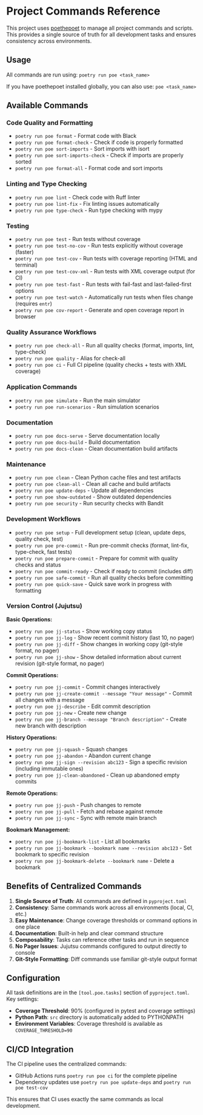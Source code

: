 # Project Commands Reference

This project uses [poethepoet](https://github.com/nat-n/poethepoet) to manage all project commands and scripts. This provides a single source of truth for all development tasks and ensures consistency across environments.

## Usage

All commands are run using: `poetry run poe <task_name>`

If you have poethepoet installed globally, you can also use: `poe <task_name>`

## Available Commands

### Code Quality and Formatting

- `poetry run poe format` - Format code with Black
- `poetry run poe format-check` - Check if code is properly formatted
- `poetry run poe sort-imports` - Sort imports with isort
- `poetry run poe sort-imports-check` - Check if imports are properly sorted
- `poetry run poe format-all` - Format code and sort imports

### Linting and Type Checking

- `poetry run poe lint` - Check code with Ruff linter
- `poetry run poe lint-fix` - Fix linting issues automatically
- `poetry run poe type-check` - Run type checking with mypy

### Testing

- `poetry run poe test` - Run tests without coverage
- `poetry run poe test-no-cov` - Run tests explicitly without coverage (faster)
- `poetry run poe test-cov` - Run tests with coverage reporting (HTML and terminal)
- `poetry run poe test-cov-xml` - Run tests with XML coverage output (for CI)
- `poetry run poe test-fast` - Run tests with fail-fast and last-failed-first options
- `poetry run poe test-watch` - Automatically run tests when files change (requires `entr`)
- `poetry run poe cov-report` - Generate and open coverage report in browser

### Quality Assurance Workflows

- `poetry run poe check-all` - Run all quality checks (format, imports, lint, type-check)
- `poetry run poe quality` - Alias for check-all
- `poetry run poe ci` - Full CI pipeline (quality checks + tests with XML coverage)

### Application Commands

- `poetry run poe simulate` - Run the main simulator
- `poetry run poe run-scenarios` - Run simulation scenarios

### Documentation

- `poetry run poe docs-serve` - Serve documentation locally
- `poetry run poe docs-build` - Build documentation
- `poetry run poe docs-clean` - Clean documentation build artifacts

### Maintenance

- `poetry run poe clean` - Clean Python cache files and test artifacts
- `poetry run poe clean-all` - Clean all cache and build artifacts
- `poetry run poe update-deps` - Update all dependencies
- `poetry run poe show-outdated` - Show outdated dependencies
- `poetry run poe security` - Run security checks with Bandit

### Development Workflows

- `poetry run poe setup` - Full development setup (clean, update deps, quality check, test)
- `poetry run poe pre-commit` - Run pre-commit checks (format, lint-fix, type-check, fast tests)
- `poetry run poe prepare-commit` - Prepare for commit with quality checks and status
- `poetry run poe commit-ready` - Check if ready to commit (includes diff)
- `poetry run poe safe-commit` - Run all quality checks before committing
- `poetry run poe quick-save` - Quick save work in progress with formatting

### Version Control (Jujutsu)

**Basic Operations:**

- `poetry run poe jj-status` - Show working copy status
- `poetry run poe jj-log` - Show recent commit history (last 10, no pager)
- `poetry run poe jj-diff` - Show changes in working copy (git-style format, no pager)
- `poetry run poe jj-show` - Show detailed information about current revision (git-style format, no pager)

**Commit Operations:**

- `poetry run poe jj-commit` - Commit changes interactively
- `poetry run poe jj-create-commit --message "Your message"` - Commit all changes with a message
- `poetry run poe jj-describe` - Edit commit description
- `poetry run poe jj-new` - Create new change
- `poetry run poe jj-branch --message "Branch description"` - Create new branch with description

**History Operations:**

- `poetry run poe jj-squash` - Squash changes
- `poetry run poe jj-abandon` - Abandon current change
- `poetry run poe jj-sign --revision abc123` - Sign a specific revision (including immutable ones)
- `poetry run poe jj-clean-abandoned` - Clean up abandoned empty commits

**Remote Operations:**

- `poetry run poe jj-push` - Push changes to remote
- `poetry run poe jj-pull` - Fetch and rebase against remote
- `poetry run poe jj-sync` - Sync with remote main branch

**Bookmark Management:**

- `poetry run poe jj-bookmark-list` - List all bookmarks
- `poetry run poe jj-bookmark --bookmark name --revision abc123` - Set bookmark to specific revision
- `poetry run poe jj-bookmark-delete --bookmark name` - Delete a bookmark

## Benefits of Centralized Commands

1. **Single Source of Truth**: All commands are defined in `pyproject.toml`
2. **Consistency**: Same commands work across all environments (local, CI, etc.)
3. **Easy Maintenance**: Change coverage thresholds or command options in one place
4. **Documentation**: Built-in help and clear command structure
5. **Composability**: Tasks can reference other tasks and run in sequence
6. **No Pager Issues**: Jujutsu commands configured to output directly to console
7. **Git-Style Formatting**: Diff commands use familiar git-style output format

## Configuration

All task definitions are in the `[tool.poe.tasks]` section of `pyproject.toml`. Key settings:

- **Coverage Threshold**: 90% (configured in pytest and coverage settings)
- **Python Path**: `src` directory is automatically added to PYTHONPATH
- **Environment Variables**: Coverage threshold is available as `COVERAGE_THRESHOLD=90`

## CI/CD Integration

The CI pipeline uses the centralized commands:

- GitHub Actions runs `poetry run poe ci` for the complete pipeline
- Dependency updates use `poetry run poe update-deps` and `poetry run poe test-cov`

This ensures that CI uses exactly the same commands as local development.
